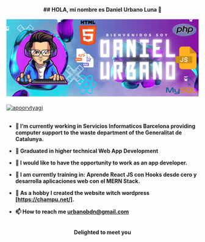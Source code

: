 <div align="center">
<strong>## HOLA, mi nombre es Daniel Urbano Luna 👋</strong>
</div>
<br>
<div align="center">
<img src="https://github.com/DanielUrbanoLuna/DanielUrbanoLuna/blob/main/src/images/Daniel%20Urbano.png" width = 800px>
</div>
<br>
<div align="left">
<a href="https://www.linkedin.com/in/daniel-urbano-luna-131274304/" target="blank"><img align="center" src="https://cdn.jsdelivr.net/npm/simple-icons@3.0.1/icons/linkedin.svg" alt="apoorvtyagi" height="20" width="20" /></a>&nbsp;
</div>
<br>
<div align="left"> 
<strong>

- 🔭 I’m currently working in Servicios Informaticos Barcelona providing computer support to the waste department of the Generalitat de Catalunya.

- 🌱 Graduated in higher technical Web App Development

- 🤝 I would like to have the opportunity to work as an app developer.

- 🌱 I am currently training in: Aprende React JS con Hooks desde cero y desarrolla aplicaciones web con el MERN Stack.

- 📝 As a hobby I created the website witch wordpress [https://champu.net/].

- 📫 How to reach me **urbanobdn@gmail.com**
</strong>
</div>
<br>
<div align="center">
<strong>Delighted to meet you</strong>
</div>
